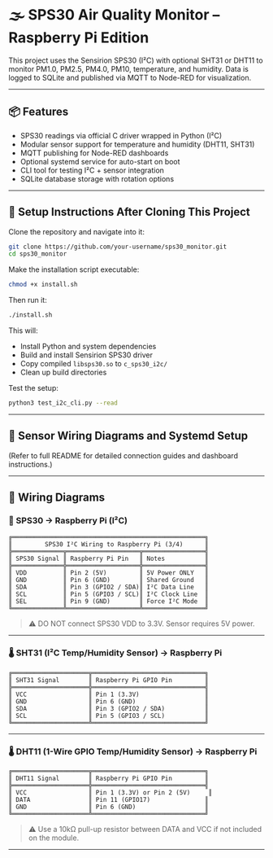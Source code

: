 # 🌫️ SPS30 Air Quality Monitor – Raspberry Pi Edition

This project uses the Sensirion SPS30 (I²C) with optional SHT31 or DHT11 to monitor PM1.0, PM2.5, PM4.0, PM10, temperature, and humidity. Data is logged to SQLite and published via MQTT to Node-RED for visualization.

---

## 📦 Features

- SPS30 readings via official C driver wrapped in Python (I²C)
- Modular sensor support for temperature and humidity (DHT11, SHT31)
- MQTT publishing for Node-RED dashboards
- Optional systemd service for auto-start on boot
- CLI tool for testing I²C + sensor integration
- SQLite database storage with rotation options

---

## 🚀 Setup Instructions After Cloning This Project

Clone the repository and navigate into it:

```bash
git clone https://github.com/your-username/sps30_monitor.git
cd sps30_monitor
```

Make the installation script executable:

```bash
chmod +x install.sh
```

Then run it:

```bash
./install.sh
```

This will:
- Install Python and system dependencies
- Build and install Sensirion SPS30 driver
- Copy compiled `libsps30.so` to `c_sps30_i2c/`
- Clean up build directories

Test the setup:

```bash
python3 test_i2c_cli.py --read
```

---

## 🧩 Sensor Wiring Diagrams and Systemd Setup

(Refer to full README for detailed connection guides and dashboard instructions.)


---

## 🔌 Wiring Diagrams

### 🧪 SPS30 → Raspberry Pi (I²C)

```
╔═════════════════════════════════════════════════════╗
║         SPS30 I²C Wiring to Raspberry Pi (3/4)      ║
╠══════════════╦════════════════════╦═════════════════╣
║ SPS30 Signal ║ Raspberry Pi Pin   ║ Notes           ║
╠══════════════╬════════════════════╬═════════════════╣
║ VDD          ║ Pin 2 (5V)         ║ 5V Power ONLY   ║
║ GND          ║ Pin 6 (GND)        ║ Shared Ground   ║
║ SDA          ║ Pin 3 (GPIO2 / SDA)║ I²C Data Line   ║
║ SCL          ║ Pin 5 (GPIO3 / SCL)║ I²C Clock Line  ║
║ SEL          ║ Pin 9 (GND)        ║ Force I²C Mode  ║
╚══════════════╩════════════════════╩═════════════════╝
```

> ⚠️ DO NOT connect SPS30 VDD to 3.3V. Sensor requires 5V power.

---

### 🌡️ SHT31 (I²C Temp/Humidity Sensor) → Raspberry Pi

```
╔═════════════════════╦═══════════════════════════════╗
║ SHT31 Signal        ║ Raspberry Pi GPIO Pin         ║
╠═════════════════════╬═══════════════════════════════╣
║ VCC                 ║ Pin 1 (3.3V)                  ║
║ GND                 ║ Pin 6 (GND)                   ║
║ SDA                 ║ Pin 3 (GPIO2 / SDA)           ║
║ SCL                 ║ Pin 5 (GPIO3 / SCL)           ║
╚═════════════════════╩═══════════════════════════════╝
```

---

### 🌡️ DHT11 (1-Wire GPIO Temp/Humidity Sensor) → Raspberry Pi

```
╔═════════════════════╦═══════════════════════════════╗
║ DHT11 Signal        ║ Raspberry Pi GPIO Pin         ║
╠═════════════════════╬═══════════════════════════════╣
║ VCC                 ║ Pin 1 (3.3V) or Pin 2 (5V)     ║
║ DATA                ║ Pin 11 (GPIO17)               ║
║ GND                 ║ Pin 6 (GND)                   ║
╚═════════════════════╩═══════════════════════════════╝
```

> ⚠️ Use a 10kΩ pull-up resistor between DATA and VCC if not included on the module.

---
